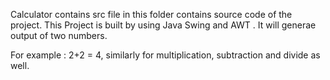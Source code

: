 Calculator contains src file in this folder contains source code of the project.
This Project is built by using Java Swing and AWT .
It will generae output of two numbers.

For example :
2+2 = 4, similarly for multiplication, subtraction and divide as well.
